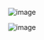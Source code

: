 ![image](https://github.com/user-attachments/assets/58091ccf-7025-4540-9262-588a9285830d)

![image](https://github.com/user-attachments/assets/e7ec331b-673c-41fc-ad29-f8b9974935cc)
